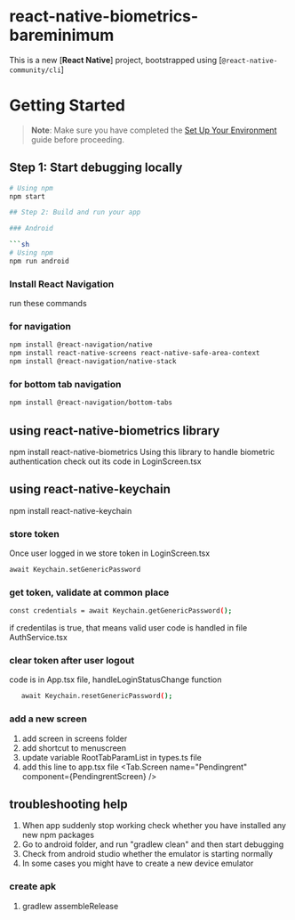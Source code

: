# react-native-biometrics-bareminimum

This is a new [**React Native**] project, bootstrapped using [`@react-native-community/cli`]

# Getting Started

> **Note**: Make sure you have completed the [Set Up Your Environment](https://reactnative.dev/docs/set-up-your-environment) guide before proceeding.

## Step 1: Start debugging locally

````sh
# Using npm
npm start

## Step 2: Build and run your app

### Android

```sh
# Using npm
npm run android
````

### Install React Navigation

run these commands

### for navigation

```sh
npm install @react-navigation/native
npm install react-native-screens react-native-safe-area-context
npm install @react-navigation/native-stack
```

### for bottom tab navigation

```sh
npm install @react-navigation/bottom-tabs

```

## using react-native-biometrics library

npm install react-native-biometrics
Using this library to handle biometric authentication
check out its code in LoginScreen.tsx

## using react-native-keychain

npm install react-native-keychain

### store token

Once user logged in we store token in LoginScreen.tsx

```sh
await Keychain.setGenericPassword
```

### get token, validate at common place

```sh
const credentials = await Keychain.getGenericPassword();
```

if credentilas is true, that means valid user
code is handled in file AuthService.tsx

### clear token after user logout

code is in App.tsx file, handleLoginStatusChange function

```sh
   await Keychain.resetGenericPassword();
```

### add a new screen

1. add screen in screens folder
2. add shortcut to menuscreen
3. update variable RootTabParamList in types.ts file
4. add this line to app.tsx file
   <Tab.Screen name="Pendingrent" component={PendingrentScreen} />

## troubleshooting help

1. When app suddenly stop working check whether you have installed any new npm packages
2. Go to android folder, and run "gradlew clean" and then start debugging
3. Check from android studio whether the emulator is starting normally
4. In some cases you might have to create a new device emulator

### create apk

1. gradlew assembleRelease
